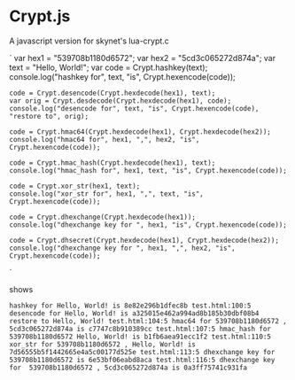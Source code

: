 # Crypt.js
A javascript version for skynet's lua-crypt.c

`
    var hex1 = "539708b1180d6572";
    var hex2 = "5cd3c065272d874a";
    var text = "Hello, World!";
    var code = Crypt.hashkey(text);
    console.log("hashkey for", text, "is", Crypt.hexencode(code));

    code = Crypt.desencode(Crypt.hexdecode(hex1), text);
    var orig = Crypt.desdecode(Crypt.hexdecode(hex1), code);
    console.log("desencode for", text, "is", Crypt.hexencode(code), "restore to", orig);

    code = Crypt.hmac64(Crypt.hexdecode(hex1), Crypt.hexdecode(hex2));
    console.log("hmac64 for", hex1, ",", hex2, "is", Crypt.hexencode(code));

    code = Crypt.hmac_hash(Crypt.hexdecode(hex1), text);
    console.log("hmac_hash for", hex1, text, "is", Crypt.hexencode(code));

    code = Crypt.xor_str(hex1, text);
    console.log("xor_str for", hex1, ",", text, "is", Crypt.hexencode(code));

    code = Crypt.dhexchange(Crypt.hexdecode(hex1));
    console.log("dhexchange key for ", hex1, "is", Crypt.hexencode(code));

    code = Crypt.dhsecret(Crypt.hexdecode(hex1), Crypt.hexdecode(hex2));
    console.log("dhexchange key for ", hex1, ",", hex2, "is", Crypt.hexencode(code));

`

shows

`
hashkey for Hello, World! is 8e82e296b1dfec8b test.html:100:5
desencode for Hello, World! is a325015e462a994ad8b185b30dbf08b4 restore to Hello, World! test.html:104:5
hmac64 for 539708b1180d6572 , 5cd3c065272d874a is c7747c8b910389cc test.html:107:5
hmac_hash for 539708b1180d6572 Hello, World! is b1fb6aea91ecc1f2 test.html:110:5
xor_str for 539708b1180d6572 , Hello, World! is 7d56555b5f1442665e4a5c00177d525e test.html:113:5
dhexchange key for  539708b1180d6572 is 6e53bf06eabd8aca test.html:116:5
dhexchange key for  539708b1180d6572 , 5cd3c065272d874a is 0a3ff75741c931fa
`
